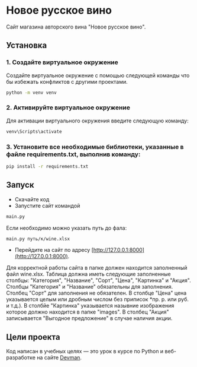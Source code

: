 # Новое русское вино

Сайт магазина авторского вина "Новое русское вино".

## Установка

### 1. Создайте виртуальное окружение
Создайте виртуальное окружение с помощью следующей команды что бы избежать конфликтов с другими  проектами.

``` bash
python -m venv venv
```

### 2. Активируйте виртуальное окружение
Для активации виртуального окружения введите следующую команду:

``` bash
venv\Scripts\activate
```

### 3. Установите все необходимые библиотеки, указанные в файле requirements.txt, выполнив команду:

``` bash
pip install -r requirements.txt
```

## Запуск

- Скачайте код
- Запустите сайт командой 
``` bash
main.py
```
Если необходимо можно указать путь до фала:
``` bash
main.py путь/к/wine.xlsx
```
- Перейдите на сайт по адресу [http://127.0.0.1:8000](http://127.0.0.1:8000).

Для корректной работы сайта в папке должен находится заполненный файл wine.xlsx. Таблица должна иметь следующие заполненные столбцы: "Категория", "Название", "Сорт", "Цена", "Картинка" и "Акция".
Столбцы "Категория" и "Название" обязательны для заполнения. Столбец "Сорт" для заполнения не обязателен. В столбце "Цена" цена указывается целым или дробным числом без приписок *пр. р. или руб. и т.д.). 
В столбйе "Картинка" указывается назывние изображения которое должно находится в папке "images". В столбец "Акция" записывается "Выгодное предложение" в случае наличия акции.

## Цели проекта

Код написан в учебных целях — это урок в курсе по Python и веб-разработке на сайте [Devman](https://dvmn.org).
